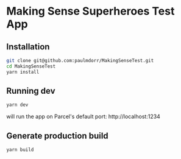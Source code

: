 # Making Sense Superheroes Test App

## Installation

```bash
git clone git@github.com:paulmdorr/MakingSenseTest.git
cd MakingSenseTest
yarn install
```

## Running dev

```bash
yarn dev
```

will run the app on Parcel's default port: http://localhost:1234

## Generate production build

```bash
yarn build
```